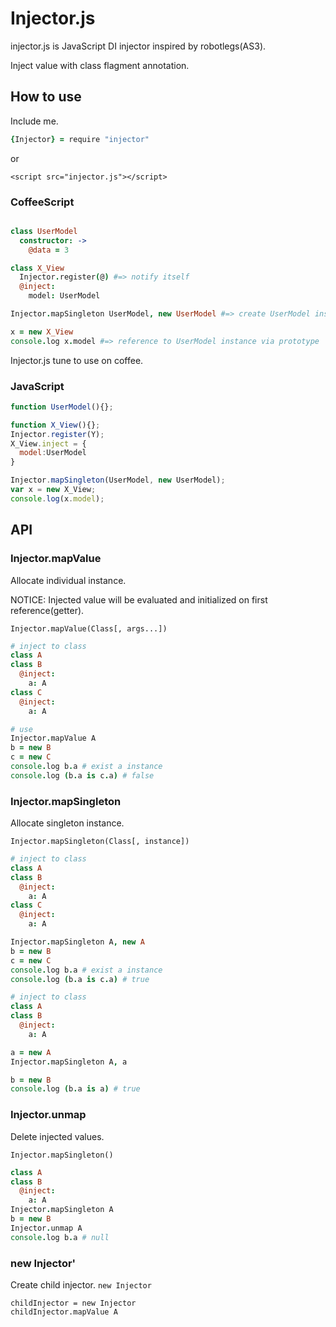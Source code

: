 # Injector.js

injector.js is JavaScript DI injector inspired by robotlegs(AS3).

Inject value with class flagment annotation.

## How to use

Include me.

```coffee
{Injector} = require "injector"
```

or

```
<script src="injector.js"></script>
```

### CoffeeScript

```coffee

class UserModel
  constructor: ->
    @data = 3

class X_View
  Injector.register(@) #=> notify itself
  @inject:
    model: UserModel

Injector.mapSingleton UserModel, new UserModel #=> create UserModel instance

x = new X_View
console.log x.model #=> reference to UserModel instance via prototype
```

Injector.js tune to use on coffee.

### JavaScript

```javascript
function UserModel(){};

function X_View(){};
Injector.register(Y);
X_View.inject = {
  model:UserModel
}

Injector.mapSingleton(UserModel, new UserModel);
var x = new X_View;
console.log(x.model);
```


## API

### Injector.mapValue

Allocate individual instance.

NOTICE: Injected value will be evaluated and initialized on first reference(getter).

`Injector.mapValue(Class[, args...])`

```coffee
# inject to class
class A
class B
  @inject:
    a: A
class C
  @inject:
    a: A

# use
Injector.mapValue A
b = new B
c = new C
console.log b.a # exist a instance
console.log (b.a is c.a) # false
```

### Injector.mapSingleton

Allocate singleton instance.

`Injector.mapSingleton(Class[, instance])`

```coffee
# inject to class
class A
class B
  @inject:
    a: A
class C
  @inject:
    a: A

Injector.mapSingleton A, new A
b = new B
c = new C
console.log b.a # exist a instance
console.log (b.a is c.a) # true
```

```coffee
# inject to class
class A
class B
  @inject:
    a: A

a = new A
Injector.mapSingleton A, a

b = new B
console.log (b.a is a) # true
```

### Injector.unmap

Delete injected values.

`Injector.mapSingleton()`

```coffee
class A
class B
  @inject:
    a: A
Injector.mapSingleton A
b = new B
Injector.unmap A
console.log b.a # null
```

### new Injector'

Create child injector.
`new Injector`

```
childInjector = new Injector
childInjector.mapValue A
```


